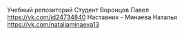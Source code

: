 Учебный репозиторий 
Студент Воронцов Павел https://vk.com/id24734840
Наставник - Минаева Наталья https://vk.com/nataliaminaeva13
